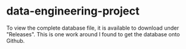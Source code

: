 # data-engineering-project
To view the complete database file, it is available to download under "Releases". This is one work around I found to get the database onto Github.
